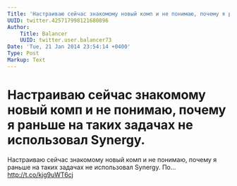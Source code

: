 ```yaml
---
Title: 'Настраиваю сейчас знакомому новый комп и не понимаю, почему я раньше на таких задачах не использовал Synergy.'
UUID: twitter.425717998121680896
Author:
    Title: Balancer
    UUID: twitter.user.balancer73
Date: 'Tue, 21 Jan 2014 23:54:14 +0400'
Type: Post
Markup: Text
---
```


# Настраиваю сейчас знакомому новый комп и не понимаю, почему я раньше на таких задачах не использовал Synergy.

Настраиваю сейчас знакомому новый комп и не понимаю, почему
я раньше на таких задачах не использовал Synergy. По...
http://t.co/kjg9uWT6cj